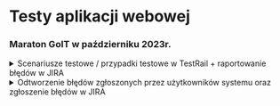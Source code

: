 # Testy aplikacji webowej

### Maraton GoIT w październiku 2023r.
<details>
<summary>Scenariusze testowe / przypadki testowe w TestRail + raportowanie błędów w JIRA </summary>
<br>
  
Krótkie podsumowanie: <br>

Łącznie w trakcie tego projektu wykonałam 13 przypadków testowych.
Zgłosiłam w JIRA 11 błędów.
Według mnie TestRail to bardzo fajne narzędzie do tworzenia raportów.

Poniżej 2 przykładowe przypadki testowe: 

![1.png](img%2Fimg%2010_2023%2F1.png)

![2.png](img%2Fimg%2010_2023%2F2.png)

Poniżej przestawiam jeden z przypadków testowych ze statusem "Failed", jego wykonanie w TestRail oraz zgłoszenie tego błędu w JIRA:

![test case.png](img%2Fimg%2010_2023%2Ftest%20case.png)
![test execution.png](img%2Fimg%2010_2023%2Ftest%20execution.png)
![bug report in Jira.png](img%2Fimg%2010_2023%2Fbug%20report%20in%20Jira.png)

Ostateczny raport z tego testowania można zobaczyć w podsumowaniu w oprogramowaniu TestRail

![test-run.png](img%2Fimg%2010_2023%2Ftest-run.png)

Na podstawie utworzonych przypadków testowych zaraportowałam poniższe błędy

![tablica JIRA.png](img%2Fimg%2010_2023%2Ftablica%20JIRA.png)
</details>

<details>
<summary>Odtworzenie błędów zgłoszonych przez użytkowników systemu oraz zgłoszenie błędów w JIRA </summary>
<br>
  
Ćwiczenie polegało na zrozumieniu zgłoszonych przez użytkowników błędów i wykonaniu przypadków testowch na podstawie ich zgłoszeń.

![powiadomienie1.png](img%2Fimg%2010_2023%2Fpowiadomienie1.png)

![powiadomienie2.png](img%2Fimg%2010_2023%2Fpowiadomienie2.png)

![powiadomienie3.png](img%2Fimg%2010_2023%2Fpowiadomienie3.png)

![powiadomienie4.png](img%2Fimg%2010_2023%2Fpowiadomienie4.png)

![powiadomienie5.png](img%2Fimg%2010_2023%2Fpowiadomienie5.png)
</details>